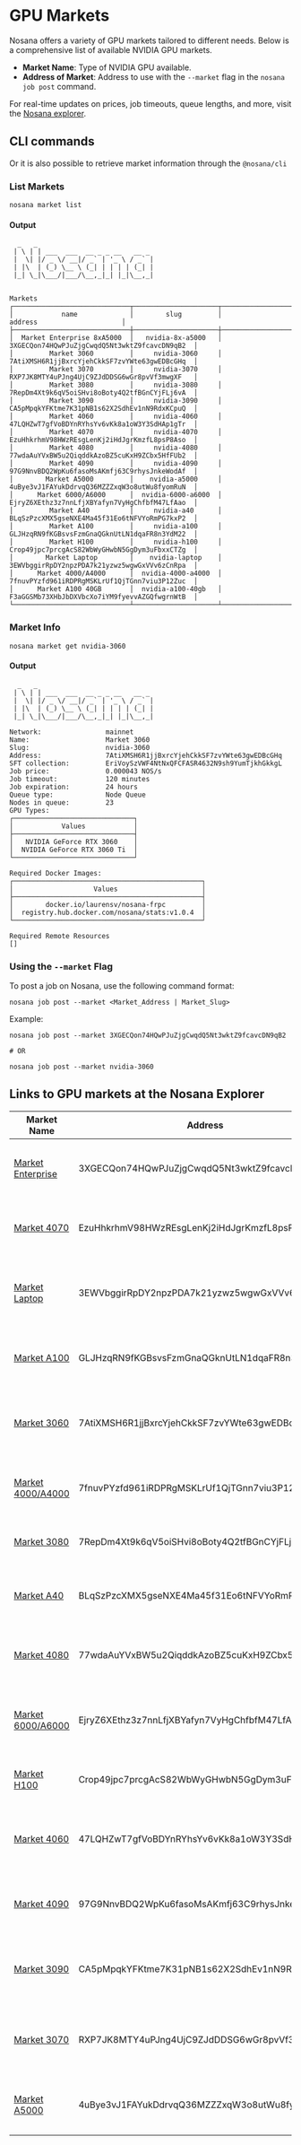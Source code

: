 # GPU Markets

Nosana offers a variety of GPU markets tailored to different needs. Below is a comprehensive list of available NVIDIA GPU markets. 

- **Market Name**: Type of NVIDIA GPU available.
- **Address of Market**: Address to use with the `--market` flag in the `nosana job post` command.

For real-time updates on prices, job timeouts, queue lengths, and more, visit the [Nosana explorer](https://explorer.nosana.io/markets).

## CLI commands

Or it is also possible to retrieve market information through the `@nosana/cli`

### List Markets

```sh:no-line-numbers
nosana market list
```

#### Output

```sh:no-line-numbers
  _   _
 | \ | | ___  ___  __ _ _ __   __ _
 |  \| |/ _ \/ __|/ _` | '_ \ / _` |
 | |\  | (_) \__ \ (_| | | | | (_| |
 |_| \_|\___/|___/\__,_|_| |_|\__,_|


Markets
┌─────────────────────────────┬─────────────────────┬────────────────────────────────────────────────┐
│            name             │        slug         │                    address                     │
├─────────────────────────────┼─────────────────────┼────────────────────────────────────────────────┤
│  Market Enterprise 8xA5000  │   nvidia-8x-a5000   │  3XGECQon74HQwPJuZjgCwqdQ5Nt3wktZ9fcavcDN9qB2  │
│         Market 3060         │     nvidia-3060     │  7AtiXMSH6R1jjBxrcYjehCkkSF7zvYWte63gwEDBcGHq  │
│         Market 3070         │     nvidia-3070     │  RXP7JK8MTY4uPJng4UjC9ZJdDDSG6wGr8pvVf3mwgXF   │
│         Market 3080         │     nvidia-3080     │  7RepDm4Xt9k6qV5oiSHvi8oBoty4Q2tfBGnCYjFLj6vA  │
│         Market 3090         │     nvidia-3090     │  CA5pMpqkYFKtme7K31pNB1s62X2SdhEv1nN9RdxKCpuQ  │
│         Market 4060         │     nvidia-4060     │  47LQHZwT7gfVoBDYnRYhsYv6vKk8a1oW3Y3SdHAp1gTr  │
│         Market 4070         │     nvidia-4070     │  EzuHhkrhmV98HWzREsgLenKj2iHdJgrKmzfL8psP8Aso  │
│         Market 4080         │     nvidia-4080     │  77wdaAuYVxBW5u2QiqddkAzoBZ5cuKxH9ZCbx5HfFUb2  │
│         Market 4090         │     nvidia-4090     │  97G9NnvBDQ2WpKu6fasoMsAKmfj63C9rhysJnkeWodAf  │
│        Market A5000         │    nvidia-a5000     │  4uBye3vJ1FAYukDdrvqQ36MZZZxqW3o8utWu8fyomRuN  │
│      Market 6000/A6000      │  nvidia-6000-a6000  │  EjryZ6XEthz3z7nnLfjXBYafyn7VyHgChfbfM47LfAao  │
│         Market A40          │     nvidia-a40      │  BLqSzPzcXMX5gseNXE4Ma45f31Eo6tNFVYoRmPG7kxP2  │
│         Market A100         │     nvidia-a100     │  GLJHzqRN9fKGBsvsFzmGnaQGknUtLN1dqaFR8n3YdM22  │
│         Market H100         │     nvidia-h100     │  Crop49jpc7prcgAcS82WbWyGHwbN5GgDym3uFbxxCTZg  │
│        Market Laptop        │    nvidia-laptop    │  3EWVbggirRpDY2npzPDA7k21yzwz5wgwGxVVv6zCnRpa  │
│      Market 4000/A4000      │  nvidia-4000-a4000  │  7fnuvPYzfd961iRDPRgMSKLrUf1QjTGnn7viu3P12Zuc  │
│      Market A100 40GB       │  nvidia-a100-40gb   │  F3aGGSMb73XHbJbDXVbcXo7iYM9fyevvAZGQfwgrnWtB  │
└─────────────────────────────┴─────────────────────┴────────────────────────────────────────────────┘
```

### Market Info

```sh:no-line-numbers
nosana market get nvidia-3060
```

#### Output

```sh:no-line-numbers
  _   _
 | \ | | ___  ___  __ _ _ __   __ _
 |  \| |/ _ \/ __|/ _` | '_ \ / _` |
 | |\  | (_) \__ \ (_| | | | | (_| |
 |_| \_|\___/|___/\__,_|_| |_|\__,_|

Network:                mainnet
Name:                   Market 3060
Slug:                   nvidia-3060
Address:                7AtiXMSH6R1jjBxrcYjehCkkSF7zvYWte63gwEDBcGHq
SFT collection:         EriVoySzVWF4NtNxQFCFASR4632N9sh9YumTjkhGkkgL
Job price:              0.000043 NOS/s
Job timeout:            120 minutes
Job expiration:         24 hours
Queue type:             Node Queue
Nodes in queue:         23
GPU Types:
┌──────────────────────────────┐
│            Values            │
├──────────────────────────────┤
│   NVIDIA GeForce RTX 3060    │
│  NVIDIA GeForce RTX 3060 Ti  │
└──────────────────────────────┘

Required Docker Images:
┌───────────────────────────────────────────────┐
│                    Values                     │
├───────────────────────────────────────────────┤
│        docker.io/laurensv/nosana-frpc         │
│  registry.hub.docker.com/nosana/stats:v1.0.4  │
└───────────────────────────────────────────────┘

Required Remote Resources
[]
```

### Using the `--market` Flag

To post a job on Nosana, use the following command format:

```sh:no-line-numbers
nosana job post --market <Market_Address | Market_Slug>
```

Example:

```sh:no-line-numbers
nosana job post --market 3XGECQon74HQwPJuZjgCwqdQ5Nt3wktZ9fcavcDN9qB2

# OR

nosana job post --market nvidia-3060
```

## Links to GPU markets at the Nosana Explorer

| Market Name         |  Address | Description |
|---------------------|----------|-------------|
| [Market Enterprise](https://explorer.nosana.io/markets/3XGECQon74HQwPJuZjgCwqdQ5Nt3wktZ9fcavcDN9qB2)   |   3XGECQon74HQwPJuZjgCwqdQ5Nt3wktZ9fcavcDN9qB2   | High-performance GPUs for enterprise-level tasks. |
| [Market 4070](https://explorer.nosana.io/markets/EzuHhkrhmV98HWzREsgLenKj2iHdJgrKmzfL8psP8Aso)         |   EzuHhkrhmV98HWzREsgLenKj2iHdJgrKmzfL8psP8Aso   | Mid-range GPUs suitable for gaming and development. |
| [Market Laptop](https://explorer.nosana.io/markets/3EWVbggirRpDY2npzPDA7k21yzwz5wgwGxVVv6zCnRpa)       |   3EWVbggirRpDY2npzPDA7k21yzwz5wgwGxVVv6zCnRpa   | GPUs optimized for laptop use, balancing power and efficiency. |
| [Market A100](https://explorer.nosana.io/markets/GLJHzqRN9fKGBsvsFzmGnaQGknUtLN1dqaFR8n3YdM22)         |   GLJHzqRN9fKGBsvsFzmGnaQGknUtLN1dqaFR8n3YdM22   | High-end GPUs for AI and deep learning applications. |
| [Market 3060](https://explorer.nosana.io/markets/7AtiXMSH6R1jjBxrcYjehCkkSF7zvYWte63gwEDBcGHq)         |   7AtiXMSH6R1jjBxrcYjehCkkSF7zvYWte63gwEDBcGHq   | Budget-friendly GPUs for casual use and entry-level gaming. |
| [Market 4000/A4000](https://explorer.nosana.io/markets/7fnuvPYzfd961iRDPRgMSKLrUf1QjTGnn7viu3P12Zuc)   |   7fnuvPYzfd961iRDPRgMSKLrUf1QjTGnn7viu3P12Zuc   | Versatile GPUs suitable for a wide range of tasks. |
| [Market 3080](https://explorer.nosana.io/markets/7RepDm4Xt9k6qV5oiSHvi8oBoty4Q2tfBGnCYjFLj6vA)         |   7RepDm4Xt9k6qV5oiSHvi8oBoty4Q2tfBGnCYjFLj6vA   | High-performance gaming GPUs. |
| [Market A40](https://explorer.nosana.io/markets/BLqSzPzcXMX5gseNXE4Ma45f31Eo6tNFVYoRmPG7kxP2)          |   BLqSzPzcXMX5gseNXE4Ma45f31Eo6tNFVYoRmPG7kxP2   | Professional-grade GPUs for rendering and simulations. |
| [Market 4080](https://explorer.nosana.io/markets/77wdaAuYVxBW5u2QiqddkAzoBZ5cuKxH9ZCbx5HfFUb2)         |   77wdaAuYVxBW5u2QiqddkAzoBZ5cuKxH9ZCbx5HfFUb2   | Next-gen GPUs for high-end gaming and development. |
| [Market 6000/A6000](https://explorer.nosana.io/markets/EjryZ6XEthz3z7nnLfjXBYafyn7VyHgChfbfM47LfAao)   |   EjryZ6XEthz3z7nnLfjXBYafyn7VyHgChfbfM47LfAao   | Top-tier GPUs for intensive workloads and simulations. |
| [Market H100](https://explorer.nosana.io/markets/Crop49jpc7prcgAcS82WbWyGHwbN5GgDym3uFbxxCTZg)         |   Crop49jpc7prcgAcS82WbWyGHwbN5GgDym3uFbxxCTZg   | Cutting-edge GPUs for AI and machine learning. |
| [Market 4060](https://explorer.nosana.io/markets/47LQHZwT7gfVoBDYnRYhsYv6vKk8a1oW3Y3SdHAp1gTr)         |   47LQHZwT7gfVoBDYnRYhsYv6vKk8a1oW3Y3SdHAp1gTr   | Affordable GPUs with good performance for budget builds. |
| [Market 4090](https://explorer.nosana.io/markets/97G9NnvBDQ2WpKu6fasoMsAKmfj63C9rhysJnkeWodAf)         |   97G9NnvBDQ2WpKu6fasoMsAKmfj63C9rhysJnkeWodAf   | Top-of-the-line GPUs for the ultimate gaming experience. |
| [Market 3090](https://explorer.nosana.io/markets/CA5pMpqkYFKtme7K31pNB1s62X2SdhEv1nN9RdxKCpuQ)         |   CA5pMpqkYFKtme7K31pNB1s62X2SdhEv1nN9RdxKCpuQ   | High-performance GPUs for gaming and professional tasks. |
| [Market 3070](https://explorer.nosana.io/markets/RXP7JK8MTY4uPJng4UjC9ZJdDDSG6wGr8pvVf3mwgXF)          |   RXP7JK8MTY4uPJng4UjC9ZJdDDSG6wGr8pvVf3mwgXF    | GPUs offering a good balance of performance and cost. |
| [Market A5000](https://explorer.nosana.io/markets/4uBye3vJ1FAYukDdrvqQ36MZZZxqW3o8utWu8fyomRuN)        |   4uBye3vJ1FAYukDdrvqQ36MZZZxqW3o8utWu8fyomRuN   | High-performance GPUs for professional workloads. |

